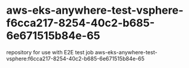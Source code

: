 # aws-eks-anywhere-test-vsphere-f6cca217-8254-40c2-b685-6e671515b84e-65
repository for use with E2E test job aws-eks-anywhere-test-vsphere:f6cca217-8254-40c2-b685-6e671515b84e-65
